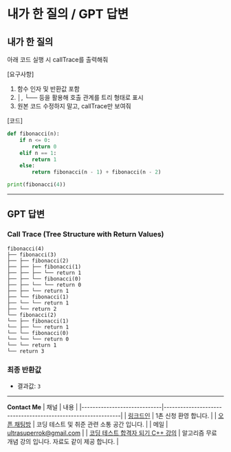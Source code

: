 
# 내가 한 질의 / GPT 답변

## 내가 한 질의
아래 코드 실행 시 callTrace를 출력해줘  

[요구사항]  
1. 함수 인자 및 반환값 포함  
2. │, └── 등을 활용해 호출 관계를 트리 형태로 표시  
3. 원본 코드 수정하지 말고, callTrace만 보여줘  

[코드]  
```python
def fibonacci(n):
    if n <= 0:
        return 0
    elif n == 1:
        return 1
    else:
        return fibonacci(n - 1) + fibonacci(n - 2)

print(fibonacci(4))
```

---

## GPT 답변

### Call Trace (Tree Structure with Return Values)
```
fibonacci(4)
├── fibonacci(3)
├── ├── fibonacci(2)
├── ├── ├── fibonacci(1)
├── ├── ├── └── return 1
├── ├── └── fibonacci(0)
├── ├── └── └── return 0
├── ├── └── return 1
├── └── fibonacci(1)
├── └── └── return 1
├── └── return 2
└── fibonacci(2)
└── ├── fibonacci(1)
└── ├── └── return 1
└── └── fibonacci(0)
└── └── └── return 0
└── └── return 1
└── return 3
```

### 최종 반환값
- 결과값: `3`


---
   **Contact Me**
| 채널                        | 내용                                                          |
|-----------------------------|--------------------------------------------------------------|
| [링크드인](https://www.linkedin.com/in/ultrasuperrok/)               |  1촌 신청 환영 합니다. |
| [오픈 채팅방](https://open.kakao.com/o/gX0WnTCf)             |  코딩 테스트 및 취준 관련 소통 공간 입니다. |
| 메일                   | ultrasuperrok@gmail.com  |
| [코딩 테스트 합격자 되기 C++ 강의](https://inf.run/H9yxm) |  알고리즘 무료 개념 강의 입니다. 자료도 같이 제공 합니다. |
